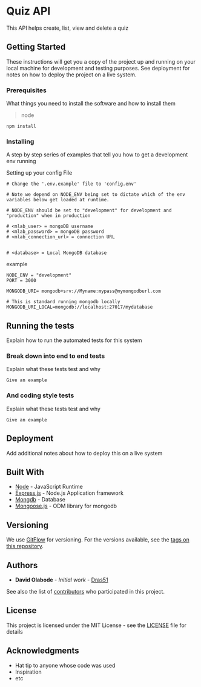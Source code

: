 # Quiz API

This API helps create, list, view and delete a quiz

## Getting Started

These instructions will get you a copy of the project up and running on your local machine for development and testing purposes. See deployment for notes on how to deploy the project on a live system.

### **Prerequisites**

What things you need to install the software and how to install them

> node

```
npm install
```

### **Installing**

A step by step series of examples that tell you how to get a development env running

Setting up your config File

```
# Change the '.env.example' file to 'config.env'

# Note we depend on NODE_ENV being set to dictate which of the env variables below get loaded at runtime.

# NODE_ENV should be set to "development" for development and "production" when in production

# <mlab_user> = mongoDB username
# <mlab_password> = mongoDB password
# <mlab_connection_url> = connection URL


# <database> = Local MongoDB database
```

example

```
NODE_ENV = "development"
PORT = 3000

MONGODB_URI= mongodb+srv://Myname:mypass@mymongodburl.com

# This is standard running mongodb locally
MONGODB_URI_LOCAL=mongodb://localhost:27017/mydatabase
```

## Running the tests

Explain how to run the automated tests for this system

### Break down into end to end tests

Explain what these tests test and why

```
Give an example
```

### And coding style tests

Explain what these tests test and why

```
Give an example
```

## Deployment

Add additional notes about how to deploy this on a live system

## Built With

- [Node](https://nodejs.org/) - JavaScript Runtime
- [Express.js](https://expressjs.com/) - Node.js Application framework
- [Mongdb](https://www.mongodb.com/) - Database
- [Mongoose.js](https://mongoosejs.com/docs/guide.html) - ODM library for mongodb

## Versioning

We use [GitFlow](https://datasift.github.io/gitflow/IntroducingGitFlow.html) for versioning. For the versions available, see the [tags on this repository](https://github.com/dras51/QuizApi/tags).

## Authors

- **David Olabode** - _Initial work_ - [Dras51](https://github.com/dras51)

See also the list of [contributors](https://github.com/dras51/QuizApi/graphs/contributors) who participated in this project.

## License

This project is licensed under the MIT License - see the [LICENSE](LICENSE) file for details

## Acknowledgments

- Hat tip to anyone whose code was used
- Inspiration
- etc
